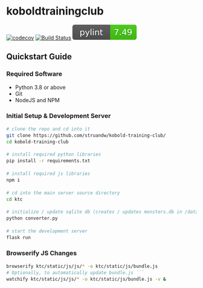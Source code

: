 # koboldtrainingclub

[![codecov](https://codecov.io/gh/struandw/kobold-training-club/branch/master/graph/badge.svg?token=YHPHF6CDMG)](https://codecov.io/gh/struandw/kobold-training-club)
[![Build Status](https://app.travis-ci.com/struandw/kobold-training-club.svg?branch=master)](https://app.travis-ci.com/github/struandw/kobold-training-club)
![ktc.svg](ktc.svg)

## Quickstart Guide
### Required Software
 - Python 3.8 or above
 - Git
 - NodeJS and NPM

### Initial Setup & Development Server
```bash
# clone the repo and cd into it
git clone https://github.com/struandw/kobold-training-club/
cd kobold-training-club

# install required python libraries
pip install -r requirements.txt

# install required js libraries
npm i

# cd into the main server source directory
cd ktc

# initialize / update sqlite db (creates / updates monsters.db in /data)
python converter.py

# start the development server
flask run
```

### Browserify JS Changes
```bash
browserify ktc/static/js/js/* -o ktc/static/js/bundle.js
# Optionally, to automatically update bundle.js ```
watchify ktc/static/js/js/* -o ktc/static/js/bundle.js -v &
```
